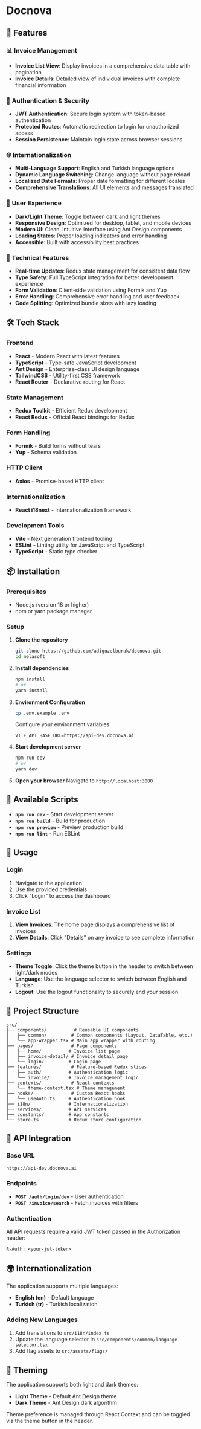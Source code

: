 # Docnova

## 🚀 Features

### 📊 **Invoice Management**
- **Invoice List View**: Display invoices in a comprehensive data table with pagination
- **Invoice Details**: Detailed view of individual invoices with complete financial information

### 🔐 **Authentication & Security**
- **JWT Authentication**: Secure login system with token-based authentication
- **Protected Routes**: Automatic redirection to login for unauthorized access
- **Session Persistence**: Maintain login state across browser sessions

### 🌐 **Internationalization**
- **Multi-Language Support**: English and Turkish language options
- **Dynamic Language Switching**: Change language without page reload
- **Localized Date Formats**: Proper date formatting for different locales
- **Comprehensive Translations**: All UI elements and messages translated

### 🎨 **User Experience**
- **Dark/Light Theme**: Toggle between dark and light themes
- **Responsive Design**: Optimized for desktop, tablet, and mobile devices
- **Modern UI**: Clean, intuitive interface using Ant Design components
- **Loading States**: Proper loading indicators and error handling
- **Accessible**: Built with accessibility best practices

### 📱 **Technical Features**
- **Real-time Updates**: Redux state management for consistent data flow
- **Type Safety**: Full TypeScript integration for better development experience
- **Form Validation**: Client-side validation using Formik and Yup
- **Error Handling**: Comprehensive error handling and user feedback
- **Code Splitting**: Optimized bundle sizes with lazy loading

## 🛠️ Tech Stack

### **Frontend**
- **React** - Modern React with latest features
- **TypeScript** - Type-safe JavaScript development
- **Ant Design** - Enterprise-class UI design language
- **TailwindCSS** - Utility-first CSS framework
- **React Router** - Declarative routing for React

### **State Management**
- **Redux Toolkit** - Efficient Redux development
- **React Redux** - Official React bindings for Redux

### **Form Handling**
- **Formik** - Build forms without tears
- **Yup** - Schema validation

### **HTTP Client**
- **Axios** - Promise-based HTTP client

### **Internationalization**
- **React i18next** - Internationalization framework

### **Development Tools**
- **Vite** - Next generation frontend tooling
- **ESLint** - Linting utility for JavaScript and TypeScript
- **TypeScript** - Static type checker

## 📦 Installation

### Prerequisites
- Node.js (version 18 or higher)
- npm or yarn package manager

### Setup

1. **Clone the repository**
   ```bash
   git clone https://github.com/adiguzelburak/docnova.git
   cd melasoft
   ```

2. **Install dependencies**
   ```bash
   npm install
   # or
   yarn install
   ```

3. **Environment Configuration**
   ```bash
   cp .env.example .env
   ```
   
   Configure your environment variables:
   ```env
   VITE_API_BASE_URL=https://api-dev.docnova.ai
   ```

4. **Start development server**
   ```bash
   npm run dev
   # or
   yarn dev
   ```

5. **Open your browser**
   Navigate to `http://localhost:3000`

## 🚀 Available Scripts

- **`npm run dev`** - Start development server
- **`npm run build`** - Build for production
- **`npm run preview`** - Preview production build
- **`npm run lint`** - Run ESLint

## 📱 Usage

### **Login**
1. Navigate to the application
2. Use the provided credentials
3. Click "Login" to access the dashboard

### **Invoice List**
1. **View Invoices**: The home page displays a comprehensive list of invoices
3. **View Details**: Click "Details" on any invoice to see complete information

### **Settings**
- **Theme Toggle**: Click the theme button in the header to switch between light/dark modes
- **Language**: Use the language selector to switch between English and Turkish
- **Logout**: Use the logout functionality to securely end your session

## 📁 Project Structure

```
src/
├── components/          # Reusable UI components
│   ├── common/         # Common components (Layout, DataTable, etc.)
│   └── app-wrapper.tsx # Main app wrapper with routing
├── pages/              # Page components
│   ├── home/          # Invoice list page
│   ├── invoice-detail/ # Invoice detail page
│   └── login/         # Login page
├── features/           # Feature-based Redux slices
│   ├── auth/          # Authentication logic
│   └── invoice/       # Invoice management logic
├── contexts/           # React contexts
│   └── theme-context.tsx # Theme management
├── hooks/              # Custom React hooks
│   └── useAuth.ts     # Authentication hook
├── i18n/              # Internationalization
├── services/          # API services
├── constants/         # App constants
└── store.ts           # Redux store configuration
```

## 🔌 API Integration

### **Base URL**
```
https://api-dev.docnova.ai
```

### **Endpoints**
- **`POST /auth/login/dev`** - User authentication
- **`POST /invoice/search`** - Fetch invoices with filters

### **Authentication**
All API requests require a valid JWT token passed in the Authorization header:
```
R-Auth: <your-jwt-token>
```

## 🌍 Internationalization

The application supports multiple languages:

- **English (en)** - Default language
- **Turkish (tr)** - Turkish localization

### Adding New Languages
1. Add translations to `src/i18n/index.ts`
2. Update the language selector in `src/components/common/language-selector.tsx`
3. Add flag assets to `src/assets/flags/`

## 🎨 Theming

The application supports both light and dark themes:

- **Light Theme** - Default Ant Design theme
- **Dark Theme** - Ant Design dark algorithm

Theme preference is managed through React Context and can be toggled via the theme button in the header.
